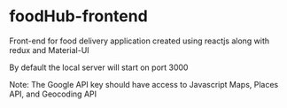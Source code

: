 # foodHub-frontend
Front-end for food delivery application created using reactjs along with redux and Material-UI

By default the local server will start on port 3000

Note: The Google API key should have access to Javascript Maps, Places API, and Geocoding API
